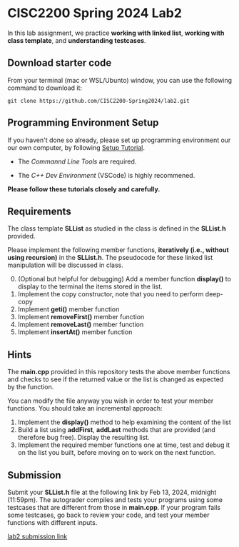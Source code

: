 # CISC2200 Spring 2024 Lab2

In this lab assignment, we practice **working with linked list**, **working with class template**,
and **understanding testcases**.

## Download starter code

From your terminal (mac or WSL/Ubunto) window, you can use the following command to download it:
```
git clone https://github.com/CISC2200-Spring2024/lab2.git
```

## Programming Environment Setup
If you haven't done so already, please set up programming environment our our own computer, by following [Setup Tutorial](https://eecs280staff.github.io/tutorials/). 

- The _Commannd Line Tools_ are required. 

- The _C++ Dev Environment_ (VSCode) is highly recommened.

**Please follow these tutorials closely and carefully.**

## Requirements

The class template **SLList** as studied in the class is defined in the **SLList.h** provided.

Please implement the following member functions, **iteratively (i.e., without using recursion)** in the **SLList.h**. The pseudocode for these 
linked list manipulation will be discussed in class. 

0. (Optional but helpful for debugging) Add a member function **display()** to display to the terminal the items stored in the list.
1. Implement the copy constructor, note that you need to perform deep-copy 
2. Implement  **geti()** member function 
3. Implement **removeFirst()** member function
4. Implement **removeLast()**  member function
5. Implement **insertAt()** member function

## Hints

The **main.cpp** provided in this repository tests the above member functions and checks to see if the returned value or the list is changed as 
expected by the function. 

You can modify the file anyway you wish 
in order to test your member functions. You should take an incremental approach: 

1. Implement the **display()** method to help examining the content of the list
2. Build a list using **addFirst**, **addLast** methods that are provided (and therefore bug free). Display the resulting list. 
3. Implement the required member functions one at time, test and debug it on the list you built, before moving on to work on the next function.


## Submission 

Submit your **SLList.h** file at the following link by Feb 13, 2024, midnight (11:59pm). The autograder compiles and tests your programs using 
some testcases that are different from those in **main.cpp**. If your program fails some testcases, go back to review your code, and test your member functions
with different inputs.

[lab2 submission link
](https://storm.cis.fordham.edu:8443/web/project/1485)
